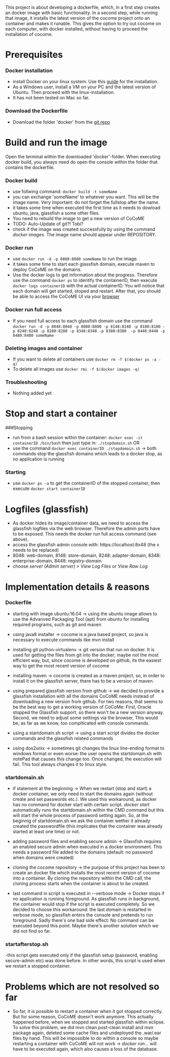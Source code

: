 This project is about developing a dockerfile, which, in a first step creates an docker image with basic functionality. In a second step, while running that image, it installs the latest version of the cocome project onto an container and makes it runable. This gives the option to try out cocome on each computer, with docker installed, without having to proceed the installation of cocome.


# Prerequisites
### Docker installation
- install Docker on your linux system. Use this [guide](https://docs.docker.com/engine/installation/linux/ubuntulinux/) for the installation.
- As a Windows user, install a VM on your PC and the latest version of Ubuntu. Then proceed with the linux-installation.
- It has not been tested on Mac so far.

### Download the Dockerfile
- Download the folder 'docker' from the [git repo](https://github.com/cocome-community-case-study/cocome-cloud-jee-docker.git)

# Build and run the image
Open the terminal within the downloaded 'docker'-folder. When executing docker build, you always need do open the console within the folder that contains the dockerfile.
### Docker build
- use follwing command:  ```docker build -t someName .```
- you can exchange 'someName' to whatever you want. This will be the image name. Very important: do not forget the fullstop after the name.
- it takes some time when executed the first time as it needs to dowload ubuntu, java, glassfish a some other files.
- You need to rebuild the image to get a new version of CoCoME
- TODO: Auto-Update of git?!  Tobi?
- check if the image was created successfully by using the command *docker images*. The image name should appear under REPOSITORY.

### Docker run
- use ```docker run -d -p 8080:8080 someName``` to run the image.
- it takes some time to start each glassfish domain, execute maven to deploy CoCoME on the domains.
- Use the docker logs to get information about the progress. Therefore use the command ```docker ps``` to identify the containerID, then execute ```docker logs containerID``` with the actual containerID. You will notice that each domain will get started, stoped and restart. After that, you should be able to access the CoCoME UI via your [browser](http://localhost:8080/cloud-web-frontend/)

### Docker run full access
- If you need full access to each glassfish domain use the command ```docker run -d -p 8048:8048 -p 8080:8080 -p 8148:8148 -p 8180:8180 -p 8248:8248 -p 8280:8280 -p 8348:8348 -p 8380:8380  -p 8448:8448 -p 8480:8480 someName```

### Deleting images and container
- If you want to delete all containers use ```docker rm -f $(docker ps -a -q)```
- To delete all images use ```docker rmi -f $(docker images -q)```

### Troubleshooting
 - Nothing added yet

# Stop and start a container
###Stopping
- run from a bash session within the container: ```docker exec -it containerID /bin/bash``` then just type in: ```./stopdomain.sh``` OR
- use the command ```docker exec containerID ./stopdomain.sh``` 
  -> both commands stop the glassfish domains which leads to a docker stop, as no application is running
### Starting
- use ```docker ps -a``` to get the containerID of the stopped container, then execute ```docker start containerID```

# Logfiles (glassfish)
- As docker hides its image/container data, we need to access the glassfish logfiles via the web browser. Therefore the admin ports have to be exposed. This needs the docker run full access command (see above).
- access the glassfish admin console with: https://localhost:8x48 (the x needs to be replaced)
- 8048: web-domain, 8148: store-domain, 8248: adapter-domain, 8348: enterprise-domain, 8448: registry-domain
- choose *server (Admin server)* > *View Log Files* or *View Raw Log*


# Implementation details & reasons

### Dockerfile

- starting with image ubuntu:16.04
	-> using the ubuntu image allows to use the Advanved Packaging Tool (apt) from ubuntu for installing required programs, such as git and maven

- using java8 installer
	-> cocome is a java based project, so java is necessary to execute commands like mvn install

- installing git python-virtualenv
	-> git version that run on docker. It is used for getting the files from git into the docker; maybe not the most efficient way, but, since cocome is developed on github, its the easiest way to get the most recent version of cocome

- installing maven 
	-> cocome is created as a maven project, so, in order to install it on the glassfish server, there has to be a version of maven. 

- using prepared glassfish version from github 
	-> we decided to provide a glassfish installation with all the domains CoCoME needs instead of downloading a new version from github. For two reasons, that seems to be the best way to get a working version of CoCoMe: First, Oracle stopped the Glassfish support, so there won't be a new version anyway. Second, we need to adjust some settings via the browser, This would be, as far as we know, too complticated with console commands.

- using a startdomain.sh script
    -> using a start script divides the docker commands and the glassfish related commands

- using dos2unix
    -> sometimes git changes the linux line-ending format to windows format or even worse: the user opens the startdomain.sh with notePad that causes this change too. Once changed, the execution will fail. This tool always changes it to linux style.

### startdomain.sh
- if statement at the beginning
 -> When we  restart (stop and start) a docker container, we only need to start the domains again (without create and set passwords etc.). We used this workaround, as docker has no command for docker start with certain script. *docker start* automatically runs the startdomain.sh within the CMD command but this will start the whole process of password setting again. So, at the beginnig of startdomain.sh we ask the container wether it already created the passwordfile (this implicates that the container was already started at least one time) or not.

- adding password files and enabling secure admin
    -> Glassfish requires an enabled secure admin when executed in a docker environment. This needs a password file added to the domains (default: no password when domains were created)

- cloning the cocome repository 
 -> the purpose of this project has been to create an docker file which installs the most recent version of cocome into a container. By cloning the repository within the CMD call, the cloning process starts when the container is about to be created.
- last command in script is executed in --verbose mode
    -> Docker stops if no application is running foreground. As glassfish runs in background, the container would stop if the script is executed completely. So we decided to choose this workaround: the last domain is restarted in verbose mode, so glassfish enters the console and pretends to run foreground. Sadly there's one bad side effect: No command can be executed beyond this point. Maybe there's another solution which we did not find so far.
    
### startafterstop.sh
-this script gets executed only if the glassfish setup (password, enabling secure-admin etc) was done before. In other words, this script is used when we restart a stopped container. 
    
# Problems which are not resolved so far

- So far, it is possible to restart a container when it got stopped correctly. But for some reason, CoCoME doesn't work anymore. This actually happened before, when we stopped and started glassfish within eclipse. To solve this problem, we did mvn clean post-clean install and mvn package again, deleted some cache files and undeployed the .war/.ear files by hand. This will be impossible to do within a console so maybe restarting a container with CoCoME will not work -> *docker run...* will have to be executed again, which also causes a loss of the database.
	
	

